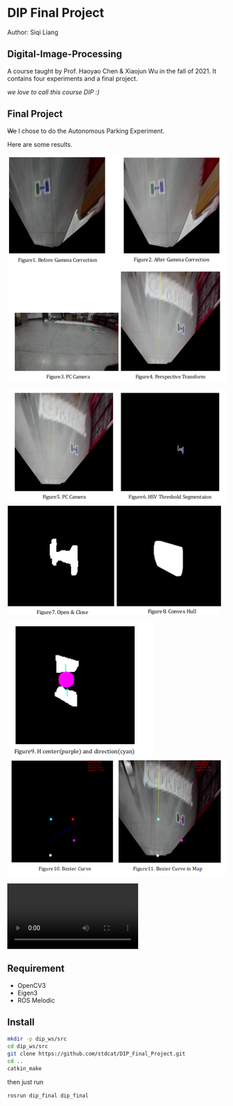 # DIP Final Project

Author: Siqi Liang

## Digital-Image-Processing

A course taught by Prof. Haoyao Chen & Xiaojun Wu in the fall of 2021. It contains four experiments and a final project.

*we love to call this course DIP :)*

## Final Project

~~We~~ I chose to do the Autonomous Parking Experiment. 

Here are some results.

![image-20211206215411689](README.assets/image-20211206215411689.png)![image-20211206215419189](README.assets/image-20211206215419189.png)



![image-20211206215426269](README.assets/image-20211206215426269.png)![image-20211206215725901](README.assets/image-20211206215725901.png)



![image-20211206215839359](README.assets/image-20211206215839359.png)![image-20211206215458813](README.assets/image-20211206215458813.png)

<video src="README.assets/演示-手机视角.mp4"></video>

## Requirement

- OpenCV3
- Eigen3
- ROS Melodic

## Install

~~~sh
mkdir -p dip_ws/src
cd dip_ws/src
git clone https://github.com/stdcat/DIP_Final_Project.git
cd ..
catkin_make
~~~

then just run 

~~~sh
rosrun dip_final dip_final
~~~



 

